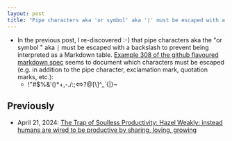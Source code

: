 ```yaml
---
layout: post
title: "Pipe characters aka 'or symbol' aka '|' must be escaped with a backslash to prevent being interpreted as a table in Markdown"
---
```


* In the previous post, I re-discovered :-) that pipe characters aka the "or symbol " aka `|` must be escaped with a backslash to prevent being interpreted as a Markdown table. [Example 308 of the github flavoured markdown spec](https://github.github.com/gfm/#example-308) seems to document which characters must be escaped (e.g. in addition to the pipe character, exclamation mark, quotation marks, etc.):
  * \!\"\#\$\%\&\'\(\)\*\+\,\-\.\/\:\;\<\=\>\?\@\[\\\]\^\_\`\{\|\}\~


## Previously

* April 21, 2024: [The Trap of Soulless Productivity: Hazel Weakly: instead humans are wired to be productive by sharing, loving, growing](http://rolandtanglao.com/2024/04/21/p1-hazel-weakly-humans-wired-to-be-productive-by-sharing-growing-loving/)        
